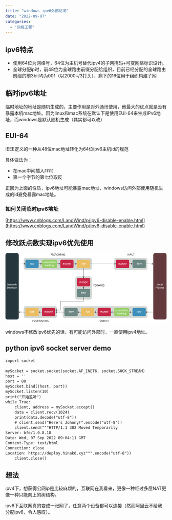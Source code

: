 ```yaml
---
title: "windows ipv6外部访问"
date: "2022-09-07"
categories:
  - "网络工程"
---
```


## ipv6特点

- 使用64位为网络号，64位为主机号替代ipv4的子网掩码+可变网络标识设计。
- 全球分配ip时，前48位为全球路由前缀分配给组织，目前已经分配的全球路由前缀的前3bit均为001（以2000::/3打头），剩下的16位用于组织构建子网

## 临时ipv6地址

临时地址的地址是随机生成的，主要作用是对外通讯使用，他最大的优点就是没有暴露本机mac地址。因为linux和mac系统在默认下是使用EUI-64来生成IPv6地址，而windows是默认随机生成（其实都可以改）

## EUI-64

IEEE定义的一种从48位mac地址转化为64位ipv6主机id的规范

具体做法为：

- 在mac中间插入`FFFE`
- 第一个字节的第七位取反

正因为上面的性质，ipv6地址可能暴露mac地址，windows访问外部使用随机生成的id避免暴露mac地址。

### 如何关闭临时ipv6地址

[https://www.cnblogs.com/LandWind/p/ipv6-disable-enable.html](https://www.cnblogs.com/LandWind/p/ipv6-disable-enable.html)

## 修改跃点数实现ipv6优先使用

![](images/image.png)

windows不修改ipv6优先的话，有可能访问外部时，一直使用ipv4地址。

## python ipv6 socket server demo

```
import socket

mySocket = socket.socket(socket.AF_INET6, socket.SOCK_STREAM)
host = ''
port = 80
mySocket.bind((host, port))
mySocket.listen(10)
print("开始监听")
while True:
	client, address = mySocket.accept()
	data = client.recv(1024)
	print(data.decode("utf-8"))
	# client.send("Here's Johnny!".encode("utf-8"))
	client.send("""HTTP/1.1 302 Moved Temporarily
Server: bfe/1.0.8.18
Date: Wed, 07 Sep 2022 09:04:11 GMT
Content-Type: text/html
Connection: close
Location: https://deploy.hinak0.xyz""".encode("utf-8"))
	client.close()
```

## 想法

ipv4下，想获得公网ip是比较麻烦的，互联网在我看来，更像一种经过多层NAT更像一种只能向上的树结构。

ipv6下互联网真的变成一张网了，任意两个设备都可以连接（然而阿里云不给我分配ipv6，令人感叹）。
